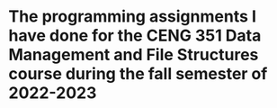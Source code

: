 # The programming assignments I have done for the CENG 351 Data Management and File Structures course during the fall semester of 2022-2023
